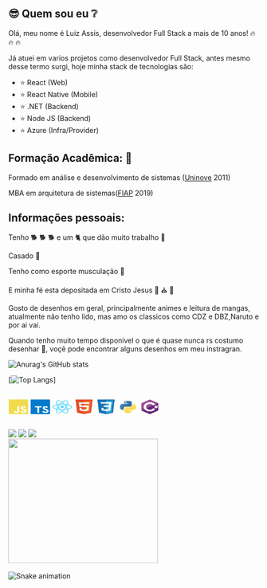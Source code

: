 ## :sunglasses: Quem sou eu :grey_question:

Olá, meu nome é Luiz Assis, desenvolvedor Full Stack a mais de 10 anos! :fire: :fire: :fire:

Já atuei em varios projetos como desenvolvedor Full Stack, antes mesmo desse termo surgi, hoje minha stack de tecnologias são:
 - :star: React (Web)
 - :star: React Native (Mobile)
 - :star: .NET (Backend)
 - :star: Node JS (Backend)
 - :star: Azure (Infra/Provider)
 
## Formação Acadêmica: :school:

Formado em análise e desenvolvimento de sistemas (<a target=”_blank” href="https://www.uninove.br/cursos/graduacao/presencial/tecnologia-analise-desenvolvimento-de-sistemas">Uninove</a> 2011)

MBA em arquitetura de sistemas(<a target=”_blank” href="https://www.fiap.com.br/live/mba/mba-em-arquitetura-e-desenvolvimento-na-plataforma-net/">FIAP</a> 2019)

## Informações pessoais:
Tenho :dog2: :dog2: :dog2: e um :cat2: que dão muito trabalho :running:

Casado :couple:

Tenho como esporte musculação :muscle:

E minha fé esta depositada em Cristo Jesus :pray: :church: :sheep:

Gosto de desenhos em geral, principalmente animes e leitura de mangas, atualmente não tenho lido, mas amo os classicos como CDZ e DBZ,Naruto e por ai vai.

Quando tenho muito tempo disponivel o que é quase nunca rs costumo desenhar :art:, voçê pode encontrar alguns desenhos em meu instragran. 

![Anurag's GitHub stats](https://github-readme-stats.vercel.app/api?username=nandoplayart&show_icons=true&theme=dracula)

[![Top Langs](https://github-readme-stats-sigma-five.vercel.app/api/top-langs/?username=nandoplayart&theme=react&line_height=40&hide=css)]

<div style="display: inline_block"><br>
  <img align="center" alt="Rafa-Js" height="30" width="40" src="https://raw.githubusercontent.com/devicons/devicon/master/icons/javascript/javascript-plain.svg">
  <img align="center" alt="Rafa-Ts" height="30" width="40" src="https://raw.githubusercontent.com/devicons/devicon/master/icons/typescript/typescript-plain.svg">
  <img align="center" alt="Rafa-React" height="30" width="40" src="https://raw.githubusercontent.com/devicons/devicon/master/icons/react/react-original.svg">
  <img align="center" alt="Rafa-HTML" height="30" width="40" src="https://raw.githubusercontent.com/devicons/devicon/master/icons/html5/html5-original.svg">
  <img align="center" alt="Rafa-CSS" height="30" width="40" src="https://raw.githubusercontent.com/devicons/devicon/master/icons/css3/css3-original.svg">
  <img align="center" alt="Rafa-Python" height="30" width="40" src="https://raw.githubusercontent.com/devicons/devicon/master/icons/python/python-original.svg">
  <img align="center" alt="Rafa-Csharp" height="30" width="40" src="https://raw.githubusercontent.com/devicons/devicon/master/icons/csharp/csharp-original.svg">
</div>
  
  ##
 
<div> 
  <a href="https://instagram.com/nandoplayart" target="_blank"><img src="https://img.shields.io/badge/-Instagram-%23E4405F?style=for-the-badge&logo=instagram&logoColor=white" target="_blank"></a>
  <a href = "mailto:nandoplaydesenvolvimento@gmail.com"><img src="https://img.shields.io/badge/-Gmail-%23333?style=for-the-badge&logo=gmail&logoColor=white" target="_blank"></a>
  <a href="https://www.linkedin.com/in/luiz-fernando-lanna-andr%C3%A9-de-assis-62b26b44/" target="_blank"><img src="https://img.shields.io/badge/-LinkedIn-%230077B5?style=for-the-badge&logo=linkedin&logoColor=white" target="_blank"></a> 
 
<br /> 
 <img height="250" width="300" src="https://giffiles.alphacoders.com/185/185788.gif" />
  
  ![Snake animation](https://github.com/rafaballerini2/rafaballerini2/blob/output/github-contribution-grid-snake.svg)
</div>
